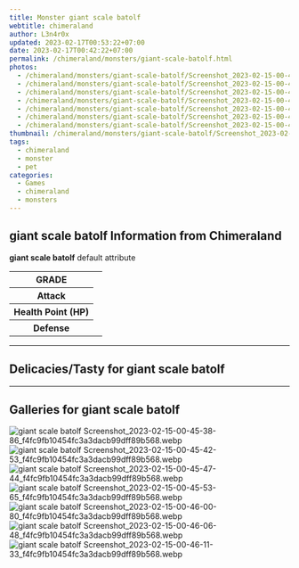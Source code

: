 ```yaml
---
title: Monster giant scale batolf
webtitle: chimeraland
author: L3n4r0x
updated: 2023-02-17T00:53:22+07:00
date: 2023-02-17T00:42:22+07:00
permalink: /chimeraland/monsters/giant-scale-batolf.html
photos:
  - /chimeraland/monsters/giant-scale-batolf/Screenshot_2023-02-15-00-45-38-86_f4fc9fb10454fc3a3dacb99dff89b568.webp
  - /chimeraland/monsters/giant-scale-batolf/Screenshot_2023-02-15-00-45-42-53_f4fc9fb10454fc3a3dacb99dff89b568.webp
  - /chimeraland/monsters/giant-scale-batolf/Screenshot_2023-02-15-00-45-47-44_f4fc9fb10454fc3a3dacb99dff89b568.webp
  - /chimeraland/monsters/giant-scale-batolf/Screenshot_2023-02-15-00-45-53-65_f4fc9fb10454fc3a3dacb99dff89b568.webp
  - /chimeraland/monsters/giant-scale-batolf/Screenshot_2023-02-15-00-46-00-80_f4fc9fb10454fc3a3dacb99dff89b568.webp
  - /chimeraland/monsters/giant-scale-batolf/Screenshot_2023-02-15-00-46-06-48_f4fc9fb10454fc3a3dacb99dff89b568.webp
  - /chimeraland/monsters/giant-scale-batolf/Screenshot_2023-02-15-00-46-11-33_f4fc9fb10454fc3a3dacb99dff89b568.webp
thumbnail: /chimeraland/monsters/giant-scale-batolf/Screenshot_2023-02-15-00-45-38-86_f4fc9fb10454fc3a3dacb99dff89b568.webp
tags:
  - chimeraland
  - monster
  - pet
categories:
  - Games
  - chimeraland
  - monsters
---
```


<section id="bootstrap-wrapper"><link rel="stylesheet" href="https://rawcdn.githack.com/dimaslanjaka/Web-Manajemen/870a349/css/bootstrap-5-3-0-alpha3-wrapper.css"/><h2 id="attribute">giant scale batolf Information from Chimeraland</h2><p><b>giant scale batolf</b> default attribute <table><tr><th>GRADE</th><td></td></tr><tr><th>Attack</th><td></td></tr><tr><th>Health Point (HP)</th><td></td></tr><tr><th>Defense</th><td></td></tr></table></p><hr/><h2 id="delicacies">Delicacies/Tasty for giant scale batolf</h2><div class="bg-dark text-light"></div><hr/><div id="gallery"><h2>Galleries for giant scale batolf</h2><div class="row"><div class="col-lg-6 col-12"><img src="/chimeraland/monsters/giant-scale-batolf/Screenshot_2023-02-15-00-45-38-86_f4fc9fb10454fc3a3dacb99dff89b568.webp" alt="giant scale batolf Screenshot_2023-02-15-00-45-38-86_f4fc9fb10454fc3a3dacb99dff89b568.webp"/></div><div class="col-lg-6 col-12"><img src="/chimeraland/monsters/giant-scale-batolf/Screenshot_2023-02-15-00-45-42-53_f4fc9fb10454fc3a3dacb99dff89b568.webp" alt="giant scale batolf Screenshot_2023-02-15-00-45-42-53_f4fc9fb10454fc3a3dacb99dff89b568.webp"/></div><div class="col-lg-6 col-12"><img src="/chimeraland/monsters/giant-scale-batolf/Screenshot_2023-02-15-00-45-47-44_f4fc9fb10454fc3a3dacb99dff89b568.webp" alt="giant scale batolf Screenshot_2023-02-15-00-45-47-44_f4fc9fb10454fc3a3dacb99dff89b568.webp"/></div><div class="col-lg-6 col-12"><img src="/chimeraland/monsters/giant-scale-batolf/Screenshot_2023-02-15-00-45-53-65_f4fc9fb10454fc3a3dacb99dff89b568.webp" alt="giant scale batolf Screenshot_2023-02-15-00-45-53-65_f4fc9fb10454fc3a3dacb99dff89b568.webp"/></div><div class="col-lg-6 col-12"><img src="/chimeraland/monsters/giant-scale-batolf/Screenshot_2023-02-15-00-46-00-80_f4fc9fb10454fc3a3dacb99dff89b568.webp" alt="giant scale batolf Screenshot_2023-02-15-00-46-00-80_f4fc9fb10454fc3a3dacb99dff89b568.webp"/></div><div class="col-lg-6 col-12"><img src="/chimeraland/monsters/giant-scale-batolf/Screenshot_2023-02-15-00-46-06-48_f4fc9fb10454fc3a3dacb99dff89b568.webp" alt="giant scale batolf Screenshot_2023-02-15-00-46-06-48_f4fc9fb10454fc3a3dacb99dff89b568.webp"/></div><div class="col-lg-6 col-12"><img src="/chimeraland/monsters/giant-scale-batolf/Screenshot_2023-02-15-00-46-11-33_f4fc9fb10454fc3a3dacb99dff89b568.webp" alt="giant scale batolf Screenshot_2023-02-15-00-46-11-33_f4fc9fb10454fc3a3dacb99dff89b568.webp"/></div></div></div></section>